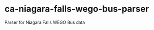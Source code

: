 ca-niagara-falls-wego-bus-parser
================================

Parser for Niagara Falls WEGO Bus data
